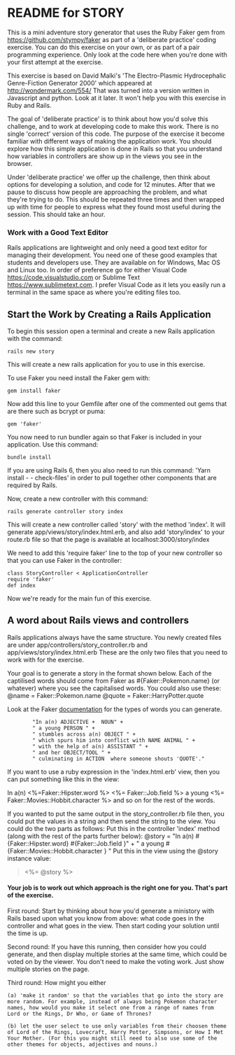 # README for STORY

This is a mini adventure story generator that uses the Ruby Faker gem from https://github.com/stympy/faker as part of a 'deliberate practice' coding exercise. You can do this exercise on your own, or as part of a pair programming experience. Only look at the code here when you're done with your first attempt at the exercise. 

This exercise is based on David Malki's 'The Electro-Plasmic Hydrocephalic Genre-Fiction Generator 2000' which appeared at http://wondermark.com/554/ That was turned into a version written in Javascript and python.  Look at it later. It won't help you with this exercise in Ruby and Rails.

The goal of 'deliberate practice' is to think about how you'd solve this challenge, and to work at developing code to make this work. There is no single 'correct' version of this code. The purpose of the exercise it become familiar with different ways of making the application work. You should explore how this simple application is done in Rails so that you understand how variables in controllers are show up in the views you see in the browser.

Under 'deliberate practice' we offer up the challenge, then think about options for developing a solution, and code for 12 minutes. After that we pause to discuss how people are approaching the problem, and what they're trying to do. This should be repeated three times and then wrapped up with time for people to express what they found most useful during the session. This should take an hour.

### Work with a Good Text Editor
Rails applications are lightweight and only need a good text editor for managing their development. You need one of these good examples that students and developers use. They are available on for Windows, Mac OS and Linux too. In order of preference go for either Visual Code https://code.visualstudio.com or Sublime Text https://www.sublimetext.com. I prefer Visual Code as it lets you easily run a terminal in the same space as where you're editing files too.  

## Start the Work by Creating a Rails Application 

To begin this session open a terminal and create a new Rails application with the command:

    rails new story

This will create a new rails application for you to use in this exercise.

To use Faker you need install the Faker gem with:
    
    gem install faker

Now add this line to your Gemfile after one of the commented out gems that are there such as bcrypt or puma:
    
    gem 'faker' 

You now need to run bundler again so that Faker is included in your application. Use this command:

    bundle install

If you are using Rails 6, then you also need to run this command: 'Yarn install - - check-files' in order to pull together other components that are required by Rails.

Now, create a new controller with this command:

    rails generate controller story index

This will create a new controller called 'story' with the method 'index'. It will generate app/views/story/index.html.erb, and also add 'story/index' to your route.rb file so that the page is available at localhost:3000/story/index

We need to add this 'require faker' line to the top of your new controller so that you can use Faker in the controller:
    
    class StoryController < ApplicationController
    require 'faker'
    def index 

Now we're ready for the main fun of this exercise.

## A word about Rails views and controllers

Rails applications always have the same structure. You newly created files are under app/controllers/story_controller.rb and app/views/story/index.html.erb These are the only two files that you need to work with for the exercise.

Your goal is to generate a story in the format shown below. Each of the captilised words should come from Faker as #{Faker::Pokemon.name} (or whatever) where you see the capitalised words. You could also use these:
    @name = Faker::Pokemon.name
    @quote = Faker::HarryPotter.quote

Look at the Faker <a href="https://github.com/faker-ruby/faker#generators" target="_blank">documentation</a> for the types of words you can generate.

            "In a(n) ADJECTIVE +  NOUN" +
            " a young PERSON " +
            " stumbles across a(n) OBJECT " +
            " which spurs him into conflict with NAME ANIMAL " +
            " with the help of a(n) ASSISTANT " +
            " and her OBJECT/TOOL " +
            " culminating in ACTION  where someone shouts 'QUOTE'."

If you want to use a ruby expression in the 'index.html.erb' view, then you can put something like this in the view:
 
<p>In a(n) <%=Faker::Hipster.word %>  <%= Faker::Job.field %> a young <%= Faker::Movies::Hobbit.character %> and so on for the rest of the words.</p>

If you wanted to put the same output in the story_controller.rb file then, you could put the values in a string and then send the string to the view. You could do the two parts as follows:
Put this in the controller 'index' method (along with the rest of the parts further below):
            @story =  "In a(n) #{Faker::Hipster.word}  #{Faker::Job.field }" +
            " a young #{Faker::Movies::Hobbit.character } "
Put this in the view using the @story instance value:
<blockquote><%= @story %></blockquote>

#### Your job is to work out which approach is the right one for you. That's part of the exercise.

First round:
Start by thinking about how you'd generate a ministory with Rails based upon what you know from above:  what code goes in the controller and what goes in the view. Then start coding your solution until the time is up.

Second round:
If you have this running, then consider how you could generate, and then display multiple stories at the same time, which could be voted on by the viewer. You don't need to make the voting work. Just show multiple stories on the page.

Third round:
How might you either

    (a) 'make it random' so that the variables that go into the story are more random. For example, instead of always being Pokemon character names, how would you make it select one from a range of names from Lord or the Rings, Dr Who, or Game of Thrones?

    (b) let the user select to use only variables from their choosen theme of Lord of the Rings, Lovecraft, Harry Potter, Simpsons, or How I Met Your Mother. (For this you might still need to also use some of the other themes for objects, adjectives and nouns.)


